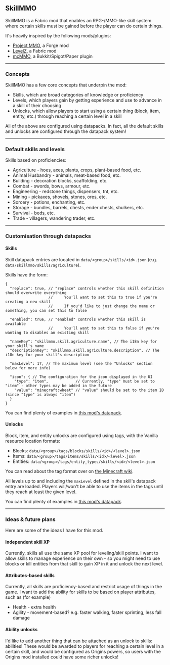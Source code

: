 ## SkillMMO

SkillMMO is a Fabric mod that enables an RPG-/MMO-like skill system where
certain skills must be gained before the player can do certain things.

It's heavily inspired by the following mods/plugins:
- [Project MMO](https://www.curseforge.com/minecraft/mc-mods/project-mmo), a Forge mod
- [LevelZ](https://www.curseforge.com/minecraft/mc-mods/levelz), a Fabric mod
- [mcMMO](https://mcmmo.org/), a Bukkit/Spigot/Paper plugin

---

### Concepts

SkillMMO has a few core concepts that underpin the mod:
- Skills, which are broad categories of knowledge or proficiency
- Levels, which players gain by getting experience and use to advance in a skill of their choosing
- Unlocks, which allow players to start using a certain thing (block, item, entity, etc.) through reaching a certain level in a skill

All of the above are configured using datapacks. In fact, all the default skills and unlocks are configured through the datapack system!

---

### Default skills and levels

Skills based on proficiencies:
- Agriculture - hoes, axes, plants, crops, plant-based food, etc.
- Animal Husbandry - animals, meat-based food, etc.
- Building - decoration blocks, scaffolding, etc.
- Combat - swords, bows, armour, etc.
- Engineering - redstone things, dispensers, tnt, etc.
- Mining - pickaxes, shovels, stones, ores, etc.
- Sorcery - potions, enchanting, etc.
- Storage - bundles, barrels, chests, ender chests, shulkers, etc.
- Survival - beds, etc.
- Trade - villagers, wandering trader, etc.

---

### Customisation through datapacks

#### Skills

Skill datapack entries are located in `data/<group>/skills/<id>.json` (e.g. `data/skillmmo/skills/agriculture`).

Skills have the form:
```json5
{
  "replace": true, // "replace" controls whether this skill definition should overwrite everything
                   //     You'll want to set this to true if you're creating a new skill
                   //     If you'd like to just change the name or something, you can set this to false

  "enabled": true, // "enabled" controls whether this skill is available
                   //     You'll want to set this to false if you're wanting to disables an existing skill

  "nameKey": "skillmmo.skill.agriculture.name", // The i18n key for your skill's name
  "descriptionKey": "skillmmo.skill.agriculture.description", // The i18n key for your skill's description

  "maxLevel": 17, // The maximum level (see the "Unlocks" section below for more info)

  "icon": { // The configuration for the icon displayed in the UI
    "type": "item",            // Currently, "type" must be set to "item" - other types may be added in the future
    "value": "minecraft:wheat" // "value" should be set to the item ID (since "type" is always "item")
  }
}
```

You can find plenty of examples in [this mod's datapack](src/main/resources/data/skillmmo/skills).

#### Unlocks

Block, item, and entity unlocks are configured using tags, with the Vanilla resource location formats:
- Blocks: `data/<group>/tags/blocks/skills/<id>/<level>.json`
- Items: `data/<group>/tags/items/skills/<id>/<level>.json`
- Entities: `data/<group>/tags/entity_types/skills/<id>/<level>.json`

You can read about the tag format over on [the Minecraft wiki](https://minecraft.fandom.com/wiki/Tag#JSON_format).

All levels up to and including the `maxLevel` defined in the skill's datapack entry are loaded.
Players will/won't be able to use the items in the tags until they reach at least the given level.

You can find plenty of examples in [this mod's datapack](src/main/resources/data/skillmmo/tags).

---

### Ideas & future plans

Here are some of the ideas I have for this mod.

#### Independent skill XP
Currently, skills all use the same XP pool for leveling/skill points.
I want to allow skills to manage experience on their own - so you might need to use
blocks or kill entities from that skill to gain XP in it and unlock the next level.

#### Attributes-based skills
Currently, all skills are proficiency-based and restrict usage of things in the game.
I want to add the ability for skills to be based on player attributes, such as (for example)
- Health - extra health
- Agility - movement-based? e.g. faster walking, faster sprinting, less fall damage

#### Ability unlocks
I'd like to add another thing that can be attached as an unlock to skills: abilities!
These would be awarded to players for reaching a certain level in a certain skill, and would be
configured as Origins powers, so users with the Origins mod installed could have some richer unlocks!
